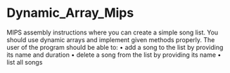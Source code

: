 # Dynamic_Array_Mips
MIPS assembly instructions where you can create a simple song list. You should use dynamic arrays and implement given methods properly. The user of the program should be able to:
• add a song to the list by providing its name and duration
• delete a song from the list by providing its name
• list all songs
